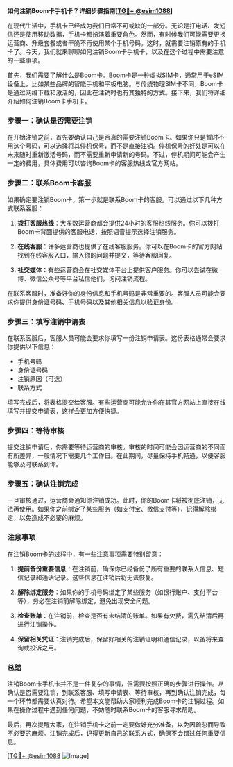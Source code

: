 **如何注销Boom卡手机卡？详细步骤指南[[TG💪+ @esim1088](https://t.me/s/esim1088)]**

在现代生活中，手机卡已经成为我们日常不可或缺的一部分。无论是打电话、发短信还是使用移动数据，手机卡都扮演着重要角色。然而，有时候我们可能需要更换运营商、升级套餐或者干脆不再使用某个手机号码。这时，就需要注销原有的手机卡了。今天，我们就来聊聊如何注销Boom卡手机卡，以及在这个过程中需要注意的一些事项。

首先，我们需要了解什么是Boom卡。Boom卡是一种虚拟SIM卡，通常用于eSIM设备上，比如某些品牌的智能手机和平板电脑。与传统物理SIM卡不同，Boom卡是通过网络下载和激活的，因此在注销时也有其独特的方式。接下来，我们将详细介绍如何注销Boom卡手机卡。

### 步骤一：确认是否需要注销

在开始注销之前，首先要确认自己是否真的需要注销Boom卡。如果你只是暂时不用这个号码，可以选择将其停机保号，而不是直接注销。停机保号的好处是可以在未来随时重新激活号码，而不需要重新申请新的号码。不过，停机期间可能会产生一定的费用，具体费用可以咨询Boom卡的客服热线或官方网站。

### 步骤二：联系Boom卡客服

如果确定要注销Boom卡，第一步就是联系Boom卡的客服。可以通过以下几种方式联系客服：

1. **拨打客服热线**：大多数运营商都会提供24小时的客服热线服务。你可以拨打Boom卡背面提供的客服电话，按照语音提示选择注销服务。
   
2. **在线客服**：许多运营商也提供了在线客服服务。你可以在Boom卡的官方网站找到在线客服入口，输入你的问题并提交，等待客服回复。

3. **社交媒体**：有些运营商会在社交媒体平台上提供客户服务。你可以尝试在微博、微信公众号等平台私信他们，询问注销流程。

在联系客服时，准备好你的身份信息和手机号码是非常重要的。客服人员可能会要求你提供身份证号码、手机号码以及其他相关信息以验证身份。

### 步骤三：填写注销申请表

在联系客服后，客服人员可能会要求你填写一份注销申请表。这份表格通常会要求你提供以下信息：

- 手机号码
- 身份证号码
- 注销原因（可选）
- 联系方式

填写完成后，将表格提交给客服。有些运营商可能允许你在其官方网站上直接在线填写并提交申请表，这样会更加方便快捷。

### 步骤四：等待审核

提交注销申请后，你需要等待运营商的审核。审核的时间可能会因运营商的不同而有所差异，一般情况下需要几个工作日。在此期间，尽量保持手机畅通，以便客服能够及时联系到你。

### 步骤五：确认注销完成

一旦审核通过，运营商会通知你注销成功。此时，你的Boom卡将被彻底注销，无法再使用。如果你之前绑定了某些服务（如支付宝、微信支付等），记得解除绑定，以免造成不必要的麻烦。

### 注意事项

在注销Boom卡的过程中，有一些注意事项需要特别留意：

1. **提前备份重要信息**：在注销前，确保你已经备份了所有重要的联系人信息、短信记录和通话记录。这些信息在注销后将无法恢复。

2. **解除绑定服务**：如果你的手机号码绑定了某些服务（如银行账户、支付平台等），务必在注销前解除绑定，避免出现安全问题。

3. **检查账单**：在注销前，检查是否有未结清的账单。如果有欠费，需先结清后再进行注销操作。

4. **保留相关凭证**：注销完成后，保留好相关的注销证明和通信记录，以备将来查询或投诉之用。

### 总结

注销Boom卡手机卡并不是一件复杂的事情，但需要按照正确的步骤进行操作。从确认是否需要注销，到联系客服、填写申请表、等待审核，再到确认注销完成，每一个环节都需要认真对待。希望本文能帮助大家顺利完成Boom卡的注销过程。如果在操作过程中遇到任何问题，不妨随时联系Boom卡的客服寻求帮助。

最后，再次提醒大家，在注销手机卡之前一定要做好充分准备，以免因疏忽而导致不必要的麻烦。注销完成后，记得更新自己的联系方式，确保不会错过任何重要信息。

[[TG💪+ @esim1088](https://t.me/s/esim1088) ![Image](https://i.postimg.cc/4NQfJmqS/Snipaste-2025-05-13-00-14-12.png)]
